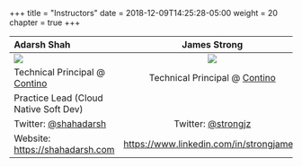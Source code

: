 +++
title = "Instructors"
date = 2018-12-09T14:25:28-05:00
weight = 20
chapter = true
+++

Adarsh Shah   |James Strong
| :---        |    :----:   
![](/intro-k8/images/adarsh.png) |![](/intro-k8/images/james.png)
Technical Principal @ [Contino](https://contino.io) | Technical Principal @ [Contino](https://contino.io)
Practice Lead (Cloud Native Soft Dev) | 
Twitter: [@shahadarsh](https://twitter.com/shahadarsh) | Twitter: [@strongjz](https://twitter.com/strongjz)
Website: https://shahadarsh.com  |  https://www.linkedin.com/in/strongjames/







